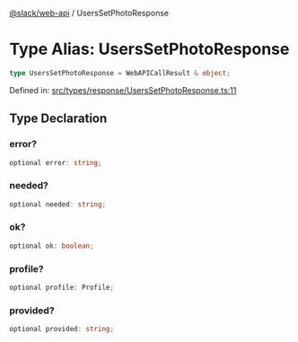 [@slack/web-api](../index.md) / UsersSetPhotoResponse

# Type Alias: UsersSetPhotoResponse

```ts
type UsersSetPhotoResponse = WebAPICallResult & object;
```

Defined in: [src/types/response/UsersSetPhotoResponse.ts:11](https://github.com/slackapi/node-slack-sdk/blob/main/packages/web-api/src/types/response/UsersSetPhotoResponse.ts#L11)

## Type Declaration

### error?

```ts
optional error: string;
```

### needed?

```ts
optional needed: string;
```

### ok?

```ts
optional ok: boolean;
```

### profile?

```ts
optional profile: Profile;
```

### provided?

```ts
optional provided: string;
```

